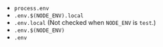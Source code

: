 - `process.env`
- `.env.$(NODE_ENV).local`
- `.env.local` (Not checked when `NODE_ENV` is `test`.)
- `.env.$(NODE_ENV)`
- `.env`